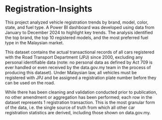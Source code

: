 # Registration-Insights
This project analyzed vehicle registration trends by brand, model, color, state, and fuel type. A Power BI dashboard was developed using data from January to December 2024 to highlight key trends. The analysis identified the top brand, the top 10 registered models, and the most preferred fuel type in the Malaysian market.

This dataset contains the actual transactional records of all cars registered with the Road Transport Department (JPJ) since 2000, excluding any personal identifiable data (note: no personal data as defined by Act 709 is ever handled or even received by the data.gov.my team in the process of producing this dataset). Under Malaysian law, all vehicles must be registered with JPJ and be assigned a registration plate number before they can be used on the road.

While there has been cleaning and validation conducted prior to publication, no other amendment or aggregation has been performed; each row in the dataset represents 1 registration transaction. This is the most granular form of the data, i.e. the single source of truth from which all other car registration statistics are derived, including those shown on data.gov.my.
